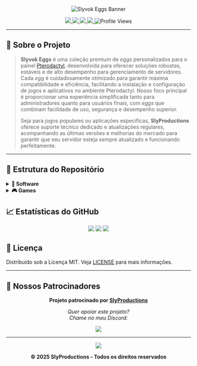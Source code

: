 <p align="center">
  <img src="https://capsule-render.vercel.app/api?type=waving&color=gradient&height=200&section=header&text=Slyvok%20Eggs%20🥚&fontSize=40&fontAlignY=35&desc=Eggs%20Personalizados%20para%20Pterodactyl&descAlignY=60&descAlign=50" alt="Slyvok Eggs Banner"/>
</p>

<p align="center">
  <a href="https://github.com/Slyvok/Slyvok_Eggs/stargazers">
    <img src="https://img.shields.io/github/stars/Slyvok/Slyvok_Eggs?style=for-the-badge&color=yellow&label=Stars"/>
  </a>
  <a href="https://github.com/Slyvok/Slyvok_Eggs/network/members">
    <img src="https://img.shields.io/github/forks/Slyvok/Slyvok_Eggs?style=for-the-badge&color=blue&label=Forks"/>
  </a>
  <a href="https://github.com/Slyvok/Slyvok_Eggs/blob/main/LICENSE">
    <img src="https://img.shields.io/github/license/Slyvok/Slyvok_Eggs?style=for-the-badge&color=green&label=License"/>
  </a>
  <a href="https://github.com/Slyvok/Slyvok_Eggs/commits/main">
    <img src="https://img.shields.io/github/last-commit/Slyvok/Slyvok_Eggs?style=for-the-badge&color=red&label=Last%20Commit"/>
  </a>
  <img src="https://komarev.com/ghpvc/?username=Slyvok&style=for-the-badge&color=orange" alt="Profile Views"/>
</p>

---

## 📜 Sobre o Projeto

> **Slyvok Eggs** é uma coleção premium de *eggs* personalizados para o painel [Pterodactyl](https://pterodactyl.io/), desenvolvida para oferecer soluções robustas, estáveis e de alto desempenho para gerenciamento de servidores. Cada *egg* é cuidadosamente otimizado para garantir máxima compatibilidade e eficiência, facilitando a instalação e configuração de jogos e aplicativos no ambiente Pterodactyl. Nosso foco principal é proporcionar uma experiência simplificada tanto para administradores quanto para usuários finais, com *eggs* que combinam facilidade de uso, segurança e desempenho superior.
>
> Seja para jogos populares ou aplicações específicas, **SlyProductions** oferece suporte técnico dedicado e atualizações regulares, acompanhando as últimas versões e melhorias do mercado para garantir que seu servidor esteja sempre atualizado e funcionando perfeitamente.


---

## 📂 Estrutura do Repositório

<details>
  <summary><strong>📁 Software</strong></summary>

| Aplicativo     | Descrição             | Arquitetura | Link do Egg |
|----------------|-----------------------|-------------|-------------|
| Em breve...    | Novo egg chegando!    | x86_64/ARM  | 🔒 |
| Em breve...    | Novo egg chegando!    | x86_64/ARM  | 🔒 |

</details>

<details>
  <summary><strong>🎮 Games</strong></summary>

| Jogo                | Descrição            | Arquitetura | Link do Egg |
|---------------------|----------------------|-------------|-------------|
| Minecraft (Paper+)  | Ultra otimizado      | x86_64/ARM  | [egg-paper-super-optimized.json](./Eggs/pt-BR/games/egg-paper-super-optimized.json) |
| Em breve...         | Novo jogo chegando!  | x86_64/ARM  | 🔒 |
| Em breve...         | Novo jogo chegando!  | x86_64/ARM  | 🔒 |

</details>

## 📈 Estatísticas do GitHub

<p align="center">
  <img src="https://github-readme-stats.vercel.app/api?username=Slyvok&show_icons=true&theme=tokyonight"/>
  <img src="https://github-readme-stats.vercel.app/api/top-langs/?username=Slyvok&layout=compact&theme=tokyonight"/>
  <img src="https://streak-stats.demolab.com?user=Slyvok&theme=tokyonight"/>
</p>

## 📄 Licença

Distribuído sob a Licença MIT. Veja [LICENSE](./LICENSE) para mais informações.

---

## 🤝 Nossos Patrocinadores

<p align="center">
  <strong>Projeto patrocinado por <a href="https://slyvok.xyz" target="_blank" rel="noopener noreferrer">SlyProductions</a></strong>
</p>

<p align="center" style="margin-top: 10px;">
  <em>Quer apoiar este projeto? <br/> Chame no meu Discord:</em>
</p>

<p align="center">
  <a href="https://discordapp.com/users/slyvok" target="_blank" rel="noopener noreferrer">
    <img src="https://img.shields.io/badge/Discord-Slyvok-7289DA?style=for-the-badge&logo=discord&logoColor=white"/>
  </a>
</p>

---

<p align="center">
  <img src="https://capsule-render.vercel.app/api?type=waving&color=gradient&height=100&section=footer"/>
</p>

<p align="center">
  <strong>© 2025 SlyProductions - Todos os direitos reservados
</p>
